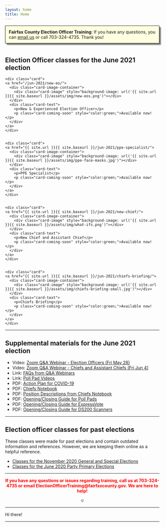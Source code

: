 ```yaml
---
layout: home
title: Home
---
```


<div class="homepage-intro animate__animated animate__pulse" style="margin:1em auto; display:none;">
    Welcome to the Election Officer Training website!
</div>

<p style="
    background: lightyellow;
    padding: 0.8em;
    box-shadow: 5px 5px 3px grey;
    border-radius: 1px;
    border: 1px solid black;
    margin-bottom: 3em;
"><strong>Fairfax County Election Officer Training</strong>: If you have any questions, you can <a href="mailto:ElectionOfficerTraining@fairfaxcounty.gov">email us</a> or call 703-324-4735. Thank you!</p>

<h2>Election Officer classes for the June 2021 election</h2>

<div class="cards">

    <div class="card">
    <a href="/jun-2021/new-eo/">
      <div class="card-image-container">
        <div class="card-image" style="background-image: url('{{ site.url }}{{ site.baseurl }}/assets/img/new-eos.png')"></div>
      </div>
      <div class="card-text">
        <p>New & Experienced Election Officer</p>
        <p class="card-coming-soon" style="color:green;">Available now!</p>
      </div>
    </a>
    </div>


    <div class="card">
    <a href="{{ site.url }}{{ site.baseurl }}/jun-2021/ppe-specialist/">
      <div class="card-image-container">
        <div class="card-image" style="background-image: url('{{ site.url }}{{ site.baseurl }}/assets/img/ppe-face-masks.jpg')"></div>
      </div>
      <div class="card-text">
        <p>PPE Specialist</p>
        <p class="card-coming-soon" style="color:green;">Available now!</p>
      </div>
    </a>
    </div>


    <div class="card">
    <a href="{{ site.url }}{{ site.baseurl }}/jun-2021/new-chief/">
      <div class="card-image-container">
        <div class="card-image" style="background-image: url('{{ site.url }}{{ site.baseurl }}/assets/img/what-ifs.png')"></div>
      </div>
      <div class="card-text">
        <p>New Chief and Assistant Chief</p>
        <p class="card-coming-soon" style="color:green;">Available now!</p>
      </div>
    </a>
    </div>


    <div class="card">
    <a href="{{ site.url }}{{ site.baseurl }}/jun-2021/chiefs-briefing/">
      <div class="card-image-container">
        <div class="card-image" style="background-image: url('{{ site.url }}{{ site.baseurl }}/assets/img/chiefs-briefing-small.jpg')"></div>
      </div>
      <div class="card-text">
        <p>Chiefs Briefing</p>
        <p class="card-coming-soon" style="color:green;">Available now!</p>
      </div>
    </a>
    </div>

</div>


---

## Supplemental materials for the June 2021 election

- Video: [Zoom Q&A Webinar - Election Officers (Fri May 28)](https://us02web.zoom.us/rec/play/aheZnC3Rn6Ayzl-Amhrske4-AKVruY19yi6CTBMcliSWTO03h3IwKHRqPiFulQNz7e8W4NErETPGpfKy.x5yRWNIDGU8-9wMz)
- Video: [Zoom Q&A Webinar - Chiefs and Assistant Chiefs (Fri Jun 4)](https://us02web.zoom.us/rec/share/HKKTQATailahaZ43OlgXsSw494RiP9fVIpzW41f1SkG8x-6FfQLF9V3eXbdRt1Om.IgawQ2WKlW1GlXld)
- Link: [FAQs from Q&A Webinars]({{site.url}}{{site.baseurl}}/jun-2021/faqs)
- Link: [Poll Pad Videos]({{site.url}}{{site.baseurl}}/jun-2021/videos)
- PDF: [Action Plan for COVID-19](https://admin.vote4fairfax.com/Uploadfile/file/2021-06-covid-plan.pdf)
- PDF: [Chiefs Notebook](https://admin.vote4fairfax.com/Uploadfile/file/2021-06-chiefs-notebook-final.pdf)
- PDF: [Position Descriptions from Chiefs Notebook](https://admin.vote4fairfax.com/Uploadfile/file/2021-06-position-descriptions.pdf)
- PDF: [Opening/Closing Guide for Poll Pads](https://www.fairfaxcounty.gov/elections/sites/elections/files/Assets/election-officer-training/2021-06-poll-pad-guide.pdf)
- PDF: [Opening/Closing Guide for ExpressVote](https://www.fairfaxcounty.gov/elections/sites/elections/files/Assets/election-officer-training/2021-06-expressvote-guide.pdf)
- PDF: [Opening/Closing Guide for DS200 Scanners](https://www.fairfaxcounty.gov/elections/sites/elections/files/Assets/election-officer-training/2021-06-ds200-guide.pdf)

---

## Election officer classes for past elections

These classes were made for past elections and contain outdated information and references. However, we are keeping them online as a helpful reference.

- [Classes for the November 2020 General and Special Elections]({{site.url}}{{site.baseurl}}/nov-2020)
- [Classes for the June 2020 Party Primary Elections]({{site.url}}{{site.baseurl}}/jun-2020)

---


<p style="text-align: center; font-weight:bold;"><span style="color:#FF0000;">If you have any questions or issues regarding training, call us at 703-324-4735 or
 email ElectionOfficerTraining@fairfaxcounty.gov. We are here to help!</span></p>





<div style="display: flex;justify-content: center;">
    <button onclick="hideDIV()" style="
    background: transparent;
    /* color: transparent; */
    border: 0;
">☺</button>
</div>

<script>
function hideDIV() {
  var x = document.getElementById("hideText");
  if (x.style.display === "none") {
    x.style.display = "block";
  } else {
    x.style.display = "none";
  }
}
</script>

<div id="hideText">

<hr />

Hi there!

<hr />




</div>
